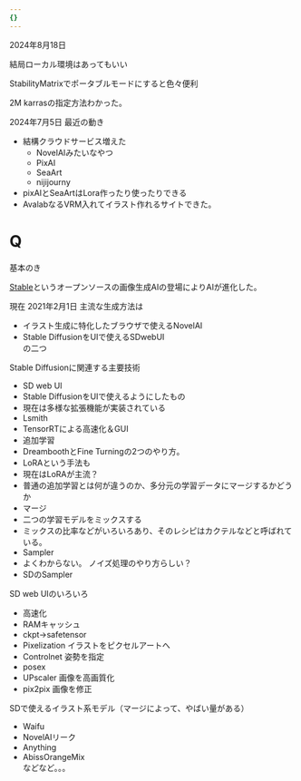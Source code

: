 ```yaml
---
{}
---
```

  
  
2024年8月18日

結局ローカル環境はあってもいい

StabilityMatrixでポータブルモードにすると色々便利

2M karrasの指定方法わかった。

  

  

  

2024年7月5日 最近の動き

- 結構クラウドサービス増えた
    - NovelAIみたいなやつ
    - PixAI
    - SeaArt
    - nijijourny
- pixAIとSeaArtはLora作ったり使ったりできる
- AvalabなるVRM入れてイラスト作れるサイトできた。

# Q

基本のき

[Stable](https://www.notion.soDiffusion)というオープンソースの画像生成AIの登場によりAIが進化した。

現在 2021年2月1日 主流な生成方法は

- イラスト生成に特化したブラウザで使えるNovelAI  
- Stable DiffusionをUIで使えるSDwebUI  
の二つ  

Stable Diffusionに関連する主要技術

- SD web UI  
- Stable DiffusionをUIで使えるようにしたもの  
- 現在は多様な拡張機能が実装されている  
- Lsmith  
- TensorRTによる高速化＆GUI  
- 追加学習  
- DreamboothとFine Turningの2つのやり方。  
- LoRAという手法も  
- 現在はLoRAが主流？  
- 普通の追加学習とは何が違うのか、多分元の学習データにマージするかどうか  
- マージ  
- 二つの学習モデルをミックスする  
- ミックスの比率などがいろいろあり、そのレシピはカクテルなどと呼ばれている。  
- Sampler  
- よくわからない。 ノイズ処理のやり方らしい？  
- SDのSampler  

SD web UIのいろいろ

- 高速化  
- RAMキャッシュ  
- ckpt→safetensor  
- Pixelization イラストをピクセルアートへ  
- Controlnet 姿勢を指定  
- posex  
- UPscaler 画像を高画質化  
- pix2pix 画像を修正  

SDで使えるイラスト系モデル（マージによって、やばい量がある）

- Waifu  
- NovelAIリーク  
- Anything  
- AbissOrangeMix  
などなど。。。